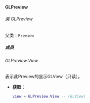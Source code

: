 #### GLPreview

###### 类 GLPreview

父类：`Preview`

##### 成员

###### GLPreview.View

表示此Preview的显示GLView（只读）。

- <b>获取</b>：
  
  ```lua
  view = GLPreview.View -- (GLView)
  ```

